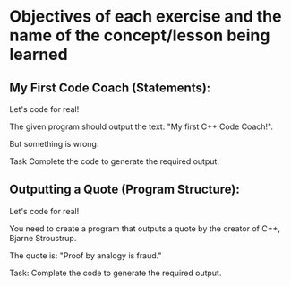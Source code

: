 # **Objectives of each exercise and the name of the concept/lesson being learned**

## **My First Code Coach (Statements):**
Let's code for real!

The given program should output the text: "My first C++ Code Coach!".

But something is wrong.

Task
Complete the code to generate the required output.

## **Outputting a Quote (Program Structure):**

Let's code for real!

You need to create a program that outputs a quote by the creator of C++, Bjarne Stroustrup.

The quote is: "Proof by analogy is fraud."

Task: Complete the code to generate the required output.
